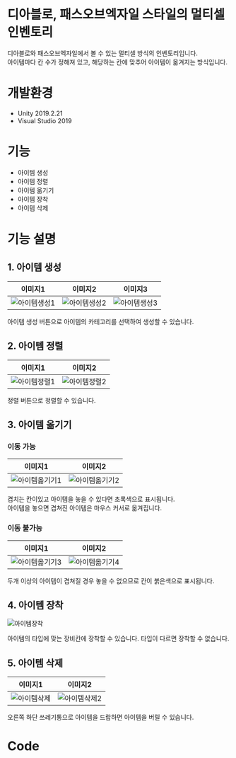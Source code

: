 # 디아블로, 패스오브엑자일 스타일의 멀티셀 인벤토리
  
디아블로와 패스오브엑자일에서 볼 수 있는 멀티셀 방식의 인벤토리입니다.  
아이템마다 칸 수가 정해져 있고, 해당하는 칸에 맞추어 아이템이 옮겨지는 방식입니다.  

# 개발환경
* Unity 2019.2.21  
* Visual Studio 2019  

# 기능
* 아이템 생성
* 아이템 정렬
* 아이템 옮기기  
* 아이템 장착
* 아이템 삭제

# 기능 설명
## 1. 아이템 생성

이미지1 | 이미지2 | 이미지3
:-------------------------:|:-------------------------:|:-------------------------:
![아이템생성1](https://user-images.githubusercontent.com/48229283/104796899-94d10200-57fd-11eb-9316-a0ad2fc4a7c8.png) | ![아이템생성2](https://user-images.githubusercontent.com/48229283/104796901-96022f00-57fd-11eb-8b9e-d17ab019a425.png) | ![아이템생성3](https://user-images.githubusercontent.com/48229283/104796902-97335c00-57fd-11eb-8587-024a1d2acc24.png)

아이템 생성 버튼으로 아이템의 카테고리를 선택하여 생성할 수 있습니다.  

## 2. 아이템 정렬

이미지1 | 이미지2
:-------------------------:|:-------------------------:
![아이템정렬1](https://user-images.githubusercontent.com/48229283/104797025-6c95d300-57fe-11eb-8c69-7eb12b7d5c37.png) | ![아이템정렬2](https://user-images.githubusercontent.com/48229283/104797026-6d2e6980-57fe-11eb-9b0d-f21a682fb55e.png)

정렬 버튼으로 정렬할 수 있습니다.

## 3. 아이템 옮기기  

### 이동 가능

이미지1 | 이미지2
:-------------------------:|:-------------------------:
![아이템옮기기1](https://user-images.githubusercontent.com/48229283/104797155-5b999180-57ff-11eb-91e5-66a45c1dfca5.png) | ![아이템옮기기2](https://user-images.githubusercontent.com/48229283/104797157-5c322800-57ff-11eb-9e21-e73092e7d0a5.png)

겹치는 칸이있고 아이템을 놓을 수 있다면 초록색으로 표시됩니다.  
아이템을 놓으면 겹쳐진 아이템은 마우스 커서로 옮겨집니다.  

### 이동 불가능

이미지1 | 이미지2
:-------------------------:|:-------------------------:
![아이템옮기기3](https://user-images.githubusercontent.com/48229283/104797250-fb571f80-57ff-11eb-9141-296d6a6163be.png) | ![아이템옮기기4](https://user-images.githubusercontent.com/48229283/104797252-fbefb600-57ff-11eb-9259-406462e5fc19.png)

두개 이상의 아이템이 겹쳐질 경우 놓을 수 없으므로 칸이 붉은색으로 표시됩니다.  

## 4. 아이템 장착

![아이템장착](https://user-images.githubusercontent.com/48229283/104797311-728cb380-5800-11eb-8e7c-3c106dcf1685.png)

아이템의 타입에 맞는 장비칸에 장착할 수 있습니다.
타입이 다르면 장착할 수 없습니다.

## 5. 아이템 삭제

이미지1 | 이미지2
:-------------------------:|:-------------------------:
![아이템삭제](https://user-images.githubusercontent.com/48229283/104797420-30b03d00-5801-11eb-8093-43b1facef6ce.png) | ![아이템삭제2](https://user-images.githubusercontent.com/48229283/104797419-3017a680-5801-11eb-87f3-33cf9fc4cfaa.png)

오른쪽 하단 쓰레기통으로 아이템을 드랍하면 아이템을 버릴 수 있습니다.

# Code

##
